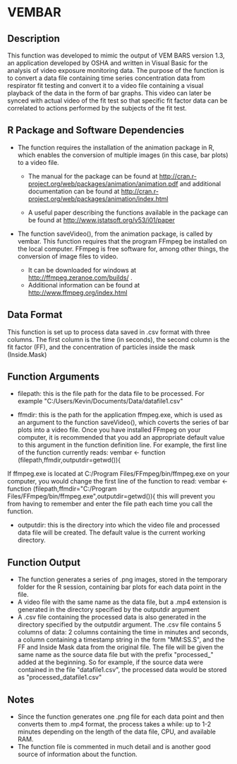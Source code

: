 VEMBAR
======

## Description
This function was developed to mimic the output of VEM BARS version 1.3, an application developed 
by OSHA and written in Visual Basic for the analysis of video exposure monitoring data. 
The purpose of the function is to convert a data file containing time series concentration 
data from respirator fit testing and convert it to a video file containing a visual playback 
of the data in the form of bar graphs. This video can later be synced with actual video of the 
fit test so that specific fit factor data can be correlated to actions performed by the subjects 
of the fit test.

## R Package and Software Dependencies
+	The function requires the installation of the animation package in R, which enables the 
conversion of multiple images (in this case, bar plots) to a video file.
	+ The manual for the package can be found at
 http://cran.r-project.org/web/packages/animation/animation.pdf and 
 additional documentation can be found at http://cran.r-project.org/web/packages/animation/index.html

	+ A useful paper describing the functions available in the package can be found at
 http://www.jstatsoft.org/v53/i01/paper
 
 +	The function saveVideo(), from the animation package, is called by vembar. This function 
 requires that the program FFmpeg be installed on the local computer. FFmpeg is free software for,
 among other things, the conversion of image files to video.
 
	+ It can be downloaded for windows at http://ffmpeg.zeranoe.com/builds/ . 
	+ Additional information can be found at http://www.ffmpeg.org/index.html
 
 ## Data Format
 This function is set up to process data saved in .csv format  with three columns. The first 
 column is the time (in seconds), the second column is the fit factor (FF), and the concentration
 of particles inside the mask (Inside.Mask)
 
 ## Function Arguments
 + filepath: this is the file path for the data file to be processed. 
 For example "C:/Users/Kevin/Documents/Data/datafile1.csv"
 
 + ffmdir: this is the path for the application ffmpeg.exe, which is used as an argument
 to the function saveVideo(), which coverts the series of bar plots into a video file. Once
 you have installed FFmpeg on your computer, it is recommended that you add an appropriate 
 default value to this argument in the function definition line. For example, the first 
 line of the function currently reads: vembar <- function (filepath,ffmdir,outputdir=getwd()){
 
 If ffmpeg.exe is located at C:/Program Files/FFmpeg/bin/ffmpeg.exe on your computer, you would 
 change the first line of the function to read:
vembar <- function (filepath,ffmdir="C:/Program Files/FFmpeg/bin/ffmpeg.exe",outputdir=getwd()){
this will prevent you from having to remember and enter the file path each time you call the function.

 +	outputdir: this is the directory into which the video file and processed data file will be created.
 The default value is the current working directory.
 
 ## Function Output
 + The function generates a series of .png images, stored in the temporary folder for the R session,
 containing bar plots for each data point in the file.
+ A video file with the same name as the data file, but a .mp4 extension is generated in the 
directory specified by the outputdir argument
+ A .csv file containing the processed data is also generated in the directory specified by the
 outputdir argument. The .csv file contains 5 columns of data: 2 columns containing the time in
 minutes and seconds, a column containing a timestamp string in the form "MM:SS.S", and the FF
 and Inside Mask data from the original file. The file will be given the same name as the source
 data file but with the prefix "processed_" added at the beginning. So for example, if the 
 source data were contained in the file "datafile1.csv", the processed data would be stored as
 "processed_datafile1.csv"

 ## Notes
 + Since the function generates one .png file for each data point and then converts them to .mp4 
 format, the process takes a while: up to 1-2 minutes depending on the length of the data file, 
 CPU, and available RAM.
 + The function file is commented in much detail and is another good source of information about
 the function.

 